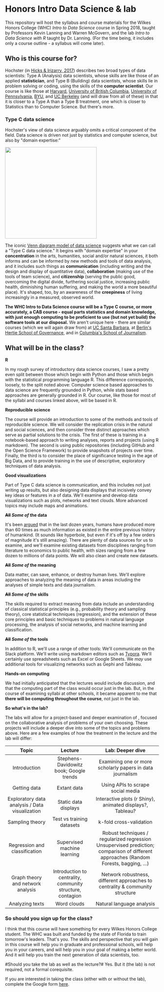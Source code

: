 # Honors Intro Data Science & lab
This repository will host the syllabus and course materials for the Wilkes Honors College (WHC) *Intro to Data Science* course in Spring 2018, taught by Professors Kevin Lanning and Warren McGovern, and the lab *Intro to Data Science with R* taught by Dr. Lanning. (For the time being, it includes only a course outline - a syllabus will come later).

## Who is this course for?
Hochster (in [Hicks & Irizarry, 2017](https://arxiv.org/ftp/arxiv/papers/1612/1612.07140.pdf)) describes two broad types of data scientists: Type A (Analysis) data scientists, whose skills are like those of an applied **statistician**, and Type B (Building) data scientists, whose skills lie in problem solving or coding, using the skills of the **computer scientist**.  Our course is like those at [Harvard](http://datasciencelabs.github.io/), [University of British Columbia](https://github.com/STAT545-UBC/STAT545-UBC.github.io), [University of Pennsylvania](https://github.com/MUSA-620-Spring-2017/Course-Materials), [BYU](https://byuistats.github.io/M335/syllabus.html), and [UC Berkeley](https://github.com/FAUDataScience/stat259) (and will draw from all of these) in that it is closer to a Type A than a Type B treatment, one which is closer to Statistics than to Computer Science. But there's more.

### Type C data science

Hochster's view of data science arguably omits a critical component of the field.  Data science is driven not just by statistics and computer science, but also by "domain expertise:"

<img src = "https://4.bp.blogspot.com/-0cbXveb1J_0/V-FtjJZ4rqI/AAAAAAAAMHM/bS32Pio2a1IFOyp5T86S0jiyB-3KAN1iwCEw/s1600/download%2B%25281%2529.png" width = "300px" />

The iconic [Venn diagram model of data science](https://www.google.com/search?q=venn+diagram+model+of+data+science&newwindow=1&safe=active&rlz=1C1CHBF_enUS762US763&tbm=isch&tbo=u&source=univ&sa=X&ved=0ahUKEwiM_abBtY7XAhXDQCYKHdgyB58QsAQIOg&biw=1378) suggests what we can call a "Type C data science." It begins with "domain expertise" in your **concentration** in the arts, humanities, social and/or natural sciences, it both informs and can be informed by new methods and tools of data analysis, and it includes such things as **communication** (including writing and the design and display of quantitative data), **collaboration** (making use of the tools of team science), and **citizenship** (serving the public good, overcoming the digital divide, furthering social justice, increasing public health, diminishing human suffering, and making the world a more beautiful place).  It's shaped, too, by an awareness of the **creepiness** of living increasingly in a measured, observed world.

**The WHC Intro to Data Science course will be a Type C course, or more accurately, a CAB course - equal parts statistics and domain knowledge, with just enough computing to be proficient to use (but not yet build) the software tools at our disposal.**  We aren't unique here - there are similar courses (which we will again draw from) at [UC Santa Barbara](https://github.com/raviolli77/dataScience-UCSBProjectGroup-Syllabus), at [Berlin's Hertie School of Governance](https://github.com/HertieDataScience/SyllabusAndLectures), and in [Columbia's School of Journalism](https://github.com/tommeagher/data1-fall2015). 

## What will be in the class?

**R**

In my rough survey of introductory data science courses, I saw a pretty even split between those which begin with Python and those which begin with the statistical programming language R. This difference corresponds, loosely, to the split noted above: Computer science based approaches to data science are frequently grounded in Python, while stats based approaches are generally grounded in R. Our course, like those for most of the syllabi and courses linked above, will be based in R. 

**Reproducible science**

The course will provide an introduction to some of the methods and tools of reproducible science. We will consider the replication crisis in the natural and social sciences, and then consider three distinct approaches which serve as partial solutions to the crisis.  The first of these is training in a notebook-based approach to writing analyses, reports and projects (using R markdown). The second is using public repositories (including GitHub and the Open Science Framework) to provide snapshots of projects over time. Finally, the third is to consider the place of significance testing in the age of Big Data, and to provide training in the use of descriptive, exploratory techniques of data analysis.

**Good visualizations**

Part of Type C data science is communication, and this includes not just writing up results, but also designing data displays that incisively convey key ideas or features in a of data. We'll examine and develop data visualizations such as plots, networks and text clouds. More advanced topics may include maps and animations.

**~~All~~ *Some of* the data**

It's been [argued](https://www.udemy.com/datascience/learn/v4/t/lecture/3473822?start=379) that in the last dozen years, humans have produced more than 60 times as much information as existed in the entire previous history of humankind. (It sounds like hyperbole, but even if it's off by a few orders of magnitude it's still amazing).  There are plenty of data sources for us to examine, and we'll examine existing datasets from disciplines ranging from literature to economics to public health, with sizes ranging from a few dozen to millions of data points.  We will also clean and create new datasets. 

**~~All~~ *Some of* the meaning**

Data matter, can save, enhance, or destroy human lives. We'll explore approaches to analyzing the meaning of data in areas including the analyses of simple texts and data journalism. 

**~~All~~ *Some of* the skills**

The skills required to extract meaning from data include an understanding of classical statistical principles (e.g., probability theory and sampling theory), core statistical techniques (regression), and the extension of these core principles and basic techniques to problems in natural language processing, the analysis of social networks, and machine learning and classification.

**~~All~~ *Some of* the tools**

In addition to R, we'll use a range of other tools: We'll communicate on the Slack platform. We'll write using markdown editors such as [Typora](https://typora.io/). We'll certainly use spreadsheets such as Excel or Google Sheets. We *may* use additional tools for visualizing networks such as Gephi and Tableau.

**Hands-on computing**

We had initially anticipated that the lectures would include discussion, and that the computing part of the class would occur just in the lab.  But, in the course of examining syllabi at other schools, it became apparent to me that **there will be computing throughout the course**, not just in the lab.

**So what's in the lab?**

The labs will allow for a project-based and deeper examination of , focused on the collaborative analysis of problems of your own choosing. These projects will include a deeper dive into some of the topics and problems above.  Here are a few examples of how the treatment in the lecture and the lab will differ:

|                  Topic                   |                 Lecture                  |             Lab: Deeper dive             |
| :--------------------------------------: | :--------------------------------------: | :--------------------------------------: |
|               Introduction               | Stephens-Davidowitz book; Google trends  | Examining one or more scholarly papers in data journalism |
|               Getting data               |               Extant data                |    Using APIs to scrape social media     |
| Exploratory data analysis / Data visualization |           Static data displays           | Interactive plots (r Shiny), animated  displays?, Tableau? |
|             Sampling theory              |        Test vs training datasets         |         k-fold cross-validation          |
|      Regression and classification       |       Supervised machine learning        | Robust techniques / regularized regression  Unsupervised prediction;  comparison  of different approaches (Random Forests, bagging, …) |
|    Graph theory and network analysis     | Introduction to centrality, community structure, contagion | Network robustness, different approaches to centrality & community structure |
|             Analyzing texts              |               Word clouds                |        Natural language analysis         |

### So should you sign up for the class?

I think that this course will have something for every Wilkes Honors College student. The WHC was built and funded by the state of Florida to train tomorrow's leaders. That's you. The skills and perspective that you will gain in this course will help you in graduate and professional schools, will help you in your careers, and will help you in your goal of making a better world. And it will help you train the next generation of data scientists, too.

#Should you take the lab as well as the lecture?# Yes. But it (the lab) is not required, not a formal corequisite. 

If you are interested in taking the class (either with or without the lab), complete the Google form [here](https://goo.gl/forms/kXGAOTShcOLPwjPH2).

